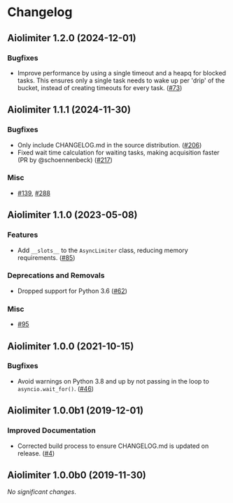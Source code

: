 # Changelog

<!--
    You should *NOT* be adding new change log entries to this file, this
    file is managed by towncrier. You *may* edit previous change logs to
    fix problems like typo corrections or such.
    To add a new change log entry, please see
    https://pip.pypa.io/en/latest/development/contributing/#news-entries
    we named the news folder "changelog.d", and use Markdown to format
    entries.

    WARNING: Don't drop the next directive!
-->

<!-- Towncrier release notes start -->

## Aiolimiter 1.2.0 (2024-12-01)


### Bugfixes

- Improve performance by using a single timeout and a heapq for blocked tasks.
  This ensures only a single task needs to wake up per 'drip' of the bucket,
  instead of creating timeouts for every task. ([#73](https://github.com/mjpieters/aiolimiter/issues/73))


## Aiolimiter 1.1.1 (2024-11-30)


### Bugfixes

- Only include CHANGELOG.md in the source distribution. ([#206](https://github.com/mjpieters/aiolimiter/issues/206))
- Fixed wait time calculation for waiting tasks, making acquisition faster (PR by @schoennenbeck) ([#217](https://github.com/mjpieters/aiolimiter/issues/217))



### Misc

- [#139](https://github.com/mjpieters/aiolimiter/issues/139), [#288](https://github.com/mjpieters/aiolimiter/issues/288)


## Aiolimiter 1.1.0 (2023-05-08)



### Features

- Add ``__slots__`` to the ``AsyncLimiter`` class, reducing memory requirements. ([#85](https://github.com/mjpieters/aiolimiter/issues/85))



### Deprecations and Removals

- Dropped support for Python 3.6 ([#62](https://github.com/mjpieters/aiolimiter/issues/62))



### Misc

- [#95](https://github.com/mjpieters/aiolimiter/issues/95)


## Aiolimiter 1.0.0 (2021-10-15)

### Bugfixes

- Avoid warnings on Python 3.8 and up by not passing in the loop to
  ``asyncio.wait_for()``. ([#46](https://github.com/mjpieters/aiolimiter/issues/46))


## Aiolimiter 1.0.0b1 (2019-12-01)

### Improved Documentation

- Corrected build process to ensure CHANGELOG.md is updated on release. ([#4](https://github.com/mjpieters/aiolimiter/issues/4))


## Aiolimiter 1.0.0b0 (2019-11-30)

_No significant changes_.
